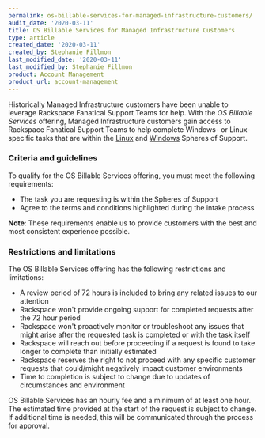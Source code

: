 ```yaml
---
permalink: os-billable-services-for-managed-infrastructure-customers/
audit_date: '2020-03-11'
title: OS Billable Services for Managed Infrastructure Customers
type: article
created_date: '2020-03-11'
created_by: Stephanie Fillmon
last_modified_date: '2020-03-11'
last_modified_by: Stephanie Fillmon
product: Account Management
product_url: account-management
---
```


Historically Managed Infrastructure customers have been unable to leverage
Rackspace Fanatical Support Teams for help. With the *OS Billable Services*
offering, Managed Infrastructure customers gain access to Rackspace Fanatical
Support Teams to help complete Windows- or Linux-specific tasks
that are within the
[Linux](/how-to/linux-spheres-of-support-for-dedicated-and-managed-ops)
and [Windows](/how-to/windows-spheres-of-support-for-dedicated-and-managed-ops)
Spheres of Support.

### Criteria and guidelines

To qualify for the OS Billable Services offering, you must meet the following
requirements:

- The task you are requesting is within the Spheres of Support
- Agree to the terms and conditions highlighted during the intake process

**Note**: These requirements enable us to provide customers with the best and
most consistent experience possible.

### Restrictions and limitations

The OS Billable Services offering has the following restrictions and
limitations:

- A review period of 72 hours is included to bring any related issues
  to our attention
- Rackspace won't provide ongoing support for completed requests after the 72
  hour period
- Rackspace won't proactively monitor or troubleshoot any issues that might
  arise after the requested task is completed or with the task itself
- Rackspace will reach out before proceeding if a request is found to take longer to complete than initially estimated
- Rackspace reserves the right to not proceed with any specific customer requests that could/might negatively impact customer environments
- Time to completion is subject to change due to updates of circumstances and
  environment

OS Billable Services has an hourly fee and a minimum of at least one hour. The
estimated time provided at the start of the request is subject to change. If
additional time is needed, this will be communicated through the process
for approval.
